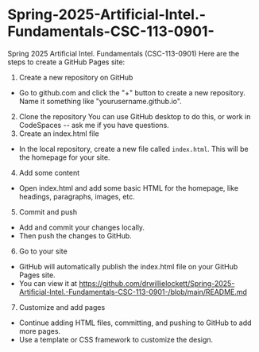 # Spring-2025-Artificial-Intel.-Fundamentals-CSC-113-0901-
Spring 2025 Artificial Intel. Fundamentals (CSC-113-0901)
Here are the steps to create a GitHub Pages site:
1. Create a new repository on GitHub
- Go to github.com and click the "+" button to create a new repository. Name it something like "yourusername.github.io".
2. Clone the repository 
You can use GitHub desktop to do this, or work in CodeSpaces -- ask me if you have questions.
3. Create an index.html file
- In the local repository, create a new file called `index.html`. This will be the homepage for your site.
4. Add some content 
- Open index.html and add some basic HTML for the homepage, like headings, paragraphs, images, etc. 
5. Commit and push 
- Add and commit your changes locally.
- Then push the changes to GitHub.
6. Go to your site
- GitHub will automatically publish the index.html file on your GitHub Pages site. 
- You can view it at https://github.com/drwillielockett/Spring-2025-Artificial-Intel.-Fundamentals-CSC-113-0901-/blob/main/README.md
7. Customize and add pages
- Continue adding HTML files, committing, and pushing to GitHub to add more pages.
- Use a template or CSS framework to customize the design.
